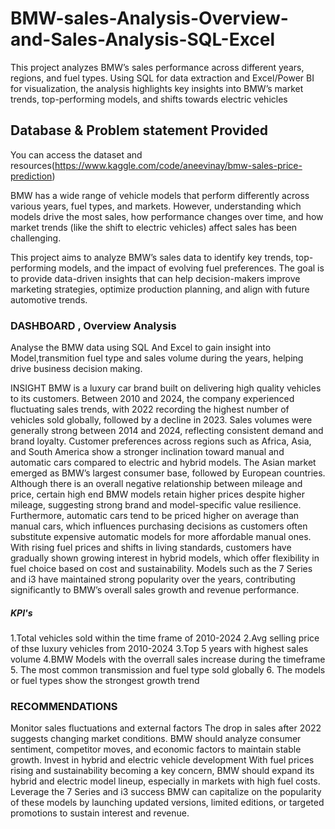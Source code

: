 # BMW-sales-Analysis-Overview-and-Sales-Analysis-SQL-Excel
This project analyzes BMW’s sales performance across different years, regions, and fuel types. Using SQL for data extraction and Excel/Power BI for visualization, the analysis highlights key insights into BMW’s market trends, top-performing models, and shifts towards electric vehicles

## Database & Problem statement Provided
You can access the dataset and resources(https://www.kaggle.com/code/aneevinay/bmw-sales-price-prediction)

BMW has a wide range of vehicle models that perform differently across various years, fuel types, and markets. However, understanding which models drive the most sales, how performance changes over time, and how market trends (like the shift to electric vehicles) affect sales has been challenging.

This project aims to analyze BMW’s sales data to identify key trends, top-performing models, and the impact of evolving fuel preferences. The goal is to provide data-driven insights that can help decision-makers improve marketing strategies, optimize production planning, and align with future automotive trends.

### DASHBOARD , Overview Analysis
Analyse the BMW data using SQL And Excel to gain insight into Model,transmition fuel type and sales volume during the years, helping drive business decision making.

INSIGHT
BMW is a luxury car brand built on delivering high quality vehicles to its customers. Between 2010 and 2024, the company experienced fluctuating sales trends, with 2022 recording the highest number of vehicles sold globally, followed by a decline in 2023. Sales volumes were generally strong between 2014 and 2024, reflecting consistent demand and brand loyalty.
Customer preferences across regions such as Africa, Asia, and South America show a stronger inclination toward manual and automatic cars compared to electric and hybrid models. The Asian market emerged as BMW’s largest consumer base, followed by European countries.
Although there is an overall negative relationship between mileage and price, certain high end BMW models retain higher prices despite higher mileage, suggesting strong brand and model-specific value resilience. Furthermore, automatic cars tend to be priced higher on average than manual cars, which influences purchasing decisions as customers often substitute expensive automatic models for more affordable manual ones.
With rising fuel prices and shifts in living standards, customers have gradually shown growing interest in hybrid models, which offer flexibility in fuel choice based on cost and sustainability. Models such as the 7 Series and i3 have maintained strong popularity over the years, contributing significantly to BMW’s overall sales growth and revenue performance.


##### KPI's
1.Total vehicles sold within the time frame of 2010-2024
2.Avg selling price of thse luxury vehicles from 2010-2024
3.Top 5 years with highest sales volume
4.BMW Models with the overrall sales increase during the timeframe
5. The most common transmission and fuel type sold globally
6. The models or fuel types show the strongest growth trend


### RECOMMENDATIONS
Monitor sales fluctuations and external factors
The drop in sales after 2022 suggests changing market conditions. BMW should analyze consumer sentiment, competitor moves, and economic factors to maintain stable growth.
Invest in hybrid and electric vehicle development
With fuel prices rising and sustainability becoming a key concern, BMW should expand its hybrid and electric model lineup, especially in markets with high fuel costs.
Leverage the 7 Series and i3 success
BMW can capitalize on the popularity of these models by launching updated versions, limited editions, or targeted promotions to sustain interest and revenue.





